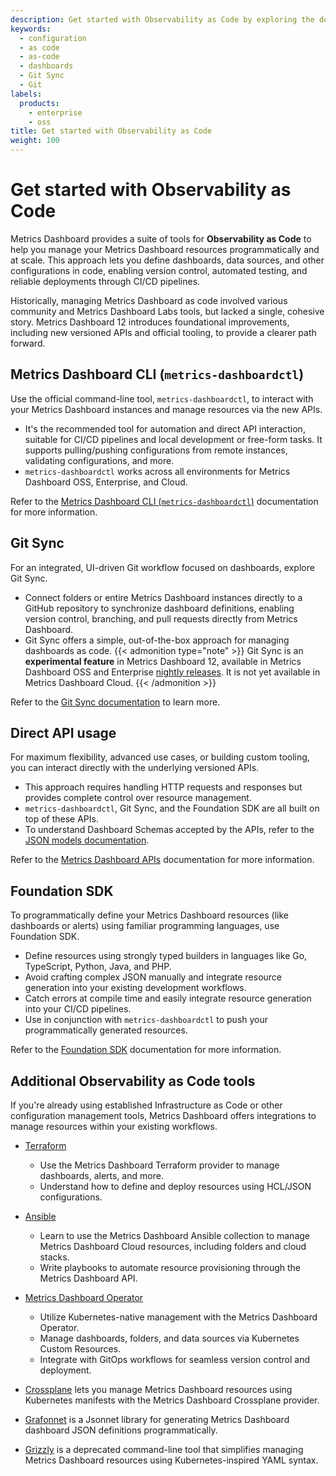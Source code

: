 ```yaml
---
description: Get started with Observability as Code by exploring the documentation, libraries, and tools available for as-code practices.
keywords:
  - configuration
  - as code
  - as-code
  - dashboards
  - Git Sync
  - Git
labels:
  products:
    - enterprise
    - oss
title: Get started with Observability as Code
weight: 100
---
```


# Get started with Observability as Code

Metrics Dashboard provides a suite of tools for **Observability as Code** to help you manage your Metrics Dashboard resources programmatically and at scale. This approach lets you define dashboards, data sources, and other configurations in code, enabling version control, automated testing, and reliable deployments through CI/CD pipelines.

Historically, managing Metrics Dashboard as code involved various community and Metrics Dashboard Labs tools, but lacked a single, cohesive story. Metrics Dashboard 12 introduces foundational improvements, including new versioned APIs and official tooling, to provide a clearer path forward.

## Metrics Dashboard CLI (`metrics-dashboardctl`)

Use the official command-line tool, `metrics-dashboardctl`, to interact with your Metrics Dashboard instances and manage resources via the new APIs.

- It's the recommended tool for automation and direct API interaction, suitable for CI/CD pipelines and local development or free-form tasks. It supports pulling/pushing configurations from remote instances, validating configurations, and more.
- `metrics-dashboardctl` works across all environments for Metrics Dashboard OSS, Enterprise, and Cloud.

Refer to the [Metrics Dashboard CLI (`metrics-dashboardctl`)](https://metrics-dashboard.com/docs/metrics-dashboard/<METRICS_DASHBOARD_VERSION>/observability-as-code/metrics-dashboard-cli) documentation for more information.

## Git Sync

For an integrated, UI-driven Git workflow focused on dashboards, explore Git Sync.

- Connect folders or entire Metrics Dashboard instances directly to a GitHub repository to synchronize dashboard definitions, enabling version control, branching, and pull requests directly from Metrics Dashboard.
- Git Sync offers a simple, out-of-the-box approach for managing dashboards as code.
  {{< admonition type="note" >}}
  Git Sync is an **experimental feature** in Metrics Dashboard 12, available in Metrics Dashboard OSS and Enterprise [nightly releases](https://metrics-dashboard.com/metrics-dashboard/download/nightly). It is not yet available in Metrics Dashboard Cloud.
  {{< /admonition >}}

Refer to the [Git Sync documentation](https://metrics-dashboard.com/docs/metrics-dashboard/<METRICS_DASHBOARD_VERSION>/observability-as-code/provision-resources/intro-git-sync/) to learn more.

## Direct API usage

For maximum flexibility, advanced use cases, or building custom tooling, you can interact directly with the underlying versioned APIs.

- This approach requires handling HTTP requests and responses but provides complete control over resource management.
- `metrics-dashboardctl`, Git Sync, and the Foundation SDK are all built on top of these APIs.
- To understand Dashboard Schemas accepted by the APIs, refer to the [JSON models documentation](https://metrics-dashboard.com/docs/metrics-dashboard/<METRICS_DASHBOARD_VERSION>/observability-as-code/schema-v2/).

Refer to the [Metrics Dashboard APIs](https://metrics-dashboard.com/docs/metrics-dashboard/<METRICS_DASHBOARD_VERSION>/developers/http_api/apis/) documentation for more information.

## Foundation SDK

To programmatically define your Metrics Dashboard resources (like dashboards or alerts) using familiar programming languages, use Foundation SDK.

- Define resources using strongly typed builders in languages like Go, TypeScript, Python, Java, and PHP.
- Avoid crafting complex JSON manually and integrate resource generation into your existing development workflows.
- Catch errors at compile time and easily integrate resource generation into your CI/CD pipelines.
- Use in conjunction with `metrics-dashboardctl` to push your programmatically generated resources.

Refer to the [Foundation SDK](../foundation-sdk) documentation for more information.

## Additional Observability as Code tools

If you're already using established Infrastructure as Code or other configuration management tools, Metrics Dashboard offers integrations to manage resources within your existing workflows.

- [Terraform](https://metrics-dashboard.com/docs/metrics-dashboard-cloud/developer-resources/infrastructure-as-code/terraform/)
  - Use the Metrics Dashboard Terraform provider to manage dashboards, alerts, and more.
  - Understand how to define and deploy resources using HCL/JSON configurations.

- [Ansible](https://metrics-dashboard.com/docs/metrics-dashboard-cloud/developer-resources/infrastructure-as-code/ansible/)
  - Learn to use the Metrics Dashboard Ansible collection to manage Metrics Dashboard Cloud resources, including folders and cloud stacks.
  - Write playbooks to automate resource provisioning through the Metrics Dashboard API.

- [Metrics Dashboard Operator](https://metrics-dashboard.com/docs/metrics-dashboard-cloud/developer-resources/infrastructure-as-code/metrics-dashboard-operator/)
  - Utilize Kubernetes-native management with the Metrics Dashboard Operator.
  - Manage dashboards, folders, and data sources via Kubernetes Custom Resources.
  - Integrate with GitOps workflows for seamless version control and deployment.

- [Crossplane](https://github.com/metrics-dashboard/crossplane-provider-metrics-dashboard) lets you manage Metrics Dashboard resources using Kubernetes manifests with the Metrics Dashboard Crossplane provider.
- [Grafonnet](https://github.com/metrics-dashboard/grafonnet) is a Jsonnet library for generating Metrics Dashboard dashboard JSON definitions programmatically.
- [Grizzly](https://metrics-dashboard.com/docs/metrics-dashboard-cloud/developer-resources/infrastructure-as-code/grizzly/dashboards-folders-datasources/) is a deprecated command-line tool that simplifies managing Metrics Dashboard resources using Kubernetes-inspired YAML syntax.
